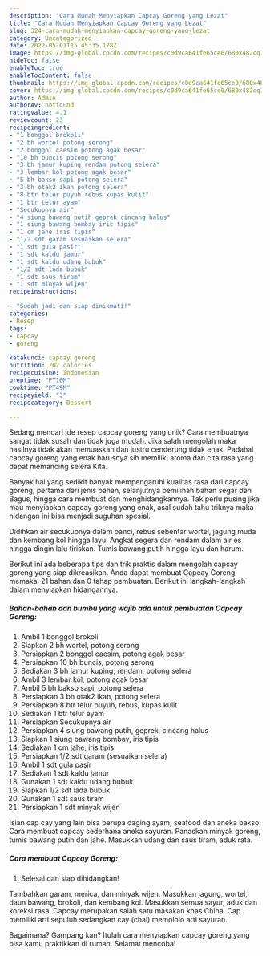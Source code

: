 ```yaml
---
description: "Cara Mudah Menyiapkan Capcay Goreng yang Lezat"
title: "Cara Mudah Menyiapkan Capcay Goreng yang Lezat"
slug: 324-cara-mudah-menyiapkan-capcay-goreng-yang-lezat
category: Uncategorized
date: 2022-05-01T15:45:35.178Z
image: https://img-global.cpcdn.com/recipes/c0d9ca641fe65ce0/680x482cq70/capcay-goreng-foto-resep-utama.jpg
hideToc: false
enableToc: true
enableTocContent: false
thumbnail: https://img-global.cpcdn.com/recipes/c0d9ca641fe65ce0/680x482cq70/capcay-goreng-foto-resep-utama.jpg
cover: https://img-global.cpcdn.com/recipes/c0d9ca641fe65ce0/680x482cq70/capcay-goreng-foto-resep-utama.jpg
author: Admin
authorAv: notfound
ratingvalue: 4.1
reviewcount: 23
recipeingredient:
- "1 bonggol brokoli"
- "2 bh wortel potong serong"
- "2 bonggol caesim potong agak besar"
- "10 bh buncis potong serong"
- "3 bh jamur kuping rendam potong selera"
- "3 lembar kol potong agak besar"
- "5 bh bakso sapi potong selera"
- "3 bh otak2 ikan potong selera"
- "8 btr telur puyuh rebus kupas kulit"
- "1 btr telur ayam"
- "Secukupnya air"
- "4 siung bawang putih geprek cincang halus"
- "1 siung bawang bombay iris tipis"
- "1 cm jahe iris tipis"
- "1/2 sdt garam sesuaikan selera"
- "1 sdt gula pasir"
- "1 sdt kaldu jamur"
- "1 sdt kaldu udang bubuk"
- "1/2 sdt lada bubuk"
- "1 sdt saus tiram"
- "1 sdt minyak wijen"
recipeinstructions:

- "Sudah jadi dan siap dinikmati!"
categories:
- Resep
tags:
- capcay
- goreng

katakunci: capcay goreng 
nutrition: 202 calories
recipecuisine: Indonesian
preptime: "PT10M"
cooktime: "PT49M"
recipeyield: "3"
recipecategory: Dessert

---
```





Sedang mencari ide resep capcay goreng yang unik? Cara membuatnya sangat tidak susah dan tidak juga mudah. Jika salah mengolah maka hasilnya tidak akan memuaskan dan justru cenderung tidak enak. Padahal capcay goreng yang enak harusnya sih memiliki aroma dan cita rasa yang dapat memancing selera Kita.





Banyak hal yang sedikit banyak mempengaruhi kualitas rasa dari capcay goreng, pertama dari jenis bahan, selanjutnya pemilihan bahan segar dan Bagus, hingga cara membuat dan menghidangkannya. Tak perlu pusing jika mau menyiapkan capcay goreng yang enak,      asal sudah tahu triknya maka hidangan ini bisa menjadi suguhan spesial.














Didihkan air secukupnya dalam panci, rebus sebentar wortel, jagung muda dan kembang kol hingga layu. Angkat segera dan rendam dalam air es hingga dingin lalu tiriskan. Tumis bawang putih hingga layu dan harum.






Berikut ini ada beberapa tips dan trik praktis dalam mengolah capcay goreng yang siap dikreasikan. Anda dapat membuat Capcay Goreng memakai 21 bahan dan 0 tahap pembuatan. Berikut ini langkah-langkah dalam menyiapkan hidangannya.

<!--inarticleads1-->

##### Bahan-bahan dan bumbu yang wajib ada untuk pembuatan Capcay Goreng:

1. Ambil 1 bonggol brokoli
1. Siapkan 2 bh wortel, potong serong
1. Persiapkan 2 bonggol caesim, potong agak besar
1. Persiapkan 10 bh buncis, potong serong
1. Sediakan 3 bh jamur kuping, rendam, potong selera
1. Ambil 3 lembar kol, potong agak besar
1. Ambil 5 bh bakso sapi, potong selera
1. Persiapkan 3 bh otak2 ikan, potong selera
1. Persiapkan 8 btr telur puyuh, rebus, kupas kulit
1. Sediakan 1 btr telur ayam
1. Persiapkan Secukupnya air
1. Persiapkan 4 siung bawang putih, geprek, cincang halus
1. Siapkan 1 siung bawang bombay, iris tipis
1. Sediakan 1 cm jahe, iris tipis
1. Persiapkan 1/2 sdt garam (sesuaikan selera)
1. Ambil 1 sdt gula pasir
1. Sediakan 1 sdt kaldu jamur
1. Gunakan 1 sdt kaldu udang bubuk
1. Siapkan 1/2 sdt lada bubuk
1. Gunakan 1 sdt saus tiram
1. Persiapkan 1 sdt minyak wijen


Isian cap cay yang lain bisa berupa daging ayam, seafood dan aneka bakso. Cara membuat capcay sederhana aneka sayuran. Panaskan minyak goreng, tumis bawang putih dan jahe. Masukkan udang dan saus tiram, aduk rata. 

<!--inarticleads2-->

##### Cara membuat Capcay Goreng:


1. Selesai dan siap dihidangkan!

Tambahkan garam, merica, dan minyak wijen. Masukkan jagung, wortel, daun bawang, brokoli, dan kembang kol. Masukkan semua sayur, aduk dan koreksi rasa. Capcay merupakan salah satu masakan khas China. Cap memiliki arti sepuluh sedangkan cay (chai) memololo arti sayuran. 

Bagaimana? Gampang kan? Itulah cara menyiapkan capcay goreng yang bisa kamu praktikkan di rumah. Selamat mencoba!
